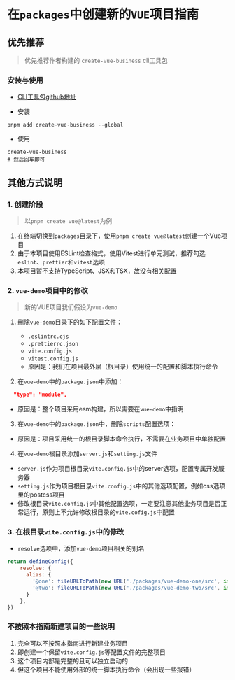 # 在`packages`中创建新的`VUE`项目指南

## 优先推荐

> 优先推荐作者构建的 `create-vue-business` cli工具包

### 安装与使用

- [CLI工具包github地址](https://github.com/laqudee/create-vue-business)

- 安装

```shell
pnpm add create-vue-business --global
```

- 使用

```shell
create-vue-business
# 然后回车即可
```

## 其他方式说明
### 1. 创建阶段

> 以`pnpm create vue@latest`为例

1. 在终端切换到`packages`目录下，使用`pnpm create vue@latest`创建一个Vue项目
2. 由于本项目使用ESLint检查格式，使用Vitest进行单元测试，推荐勾选`eslint`、`prettier`和`vitest`选项
3. 本项目暂不支持TypeScript、JSX和TSX，故没有相关配置

### 2. `vue-demo`项目中的修改

> 新的VUE项目我们假设为`vue-demo`

1. 删除`vue-demo`目录下的如下配置文件：
   - `.eslintrc.cjs`
   - `.prettierrc.json`
   - `vite.config.js`
   - `vitest.config.js`
   - 原因是：我们在项目最外层（根目录）使用统一的配置和脚本执行命令

2. 在`vue-demo`中的`package.json`中添加：
  ```json
    "type": "module",
  ```
  - 原因是：整个项目采用esm构建，所以需要在`vue-demo`中指明

3. 在`vue-demo`中的`package.json`中，删除`scripts`配置选项：
  - 原因是：项目采用统一的根目录脚本命令执行，不需要在业务项目中单独配置

4. 在`vue-demo`根目录添加`server.js`和`setting.js`文件
  - `server.js`作为项目根目录`vite.config.js`中的server选项，配置专属开发服务器
  - `setting.js`作为项目根目录`vite.config.js`中的其他选项配置，例如css选项里的postcss项目
  - 修改根目录`vite.config.js`中其他配置选项，一定要注意其他业务项目是否正常运行，原则上不允许修改根目录的`vite.cofig.js`中配置

### 3. 在根目录`vite.config.js`中的修改

- `resolve`选项中，添加`vue-demo`项目相关的别名

```js
return defineConfig({
    resolve: {
      alias: {
        '@one': fileURLToPath(new URL('./packages/vue-demo-one/src', import.meta.url)),
        '@two': fileURLToPath(new URL('./packages/vue-demo-two/src', import.meta.url))
      }
    },
})
```

### 不按照本指南新建项目的一些说明

1. 完全可以不按照本指南进行新建业务项目
2. 即创建一个保留`vite.config.js`等配置文件的完整项目
3. 这个项目内部是完整的且可以独立启动的
4. 但这个项目不能使用外部的统一脚本执行命令（会出现一些报错）
